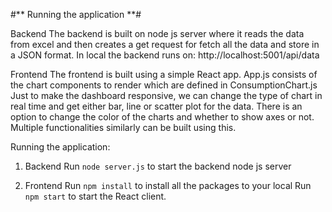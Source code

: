 #** Running the application **#

Backend
The backend is built on node js server where it reads the data from excel and then creates a get request for fetch all the data and store in a JSON format.
In local the backend runs on:
http://localhost:5001/api/data



Frontend
The frontend is built using a simple React app.
App.js consists of the chart components to render which are defined in ConsumptionChart.js
Just to make the dashboard responsive, we can change the type of chart in real time and get either bar, line or scatter plot for the data.
There is an option to change the color of the charts and whether to show axes or not. Multiple functionalities similarly can be built using this.


Running the application:
1. Backend 
Run `node server.js` to start the backend node js server

2. Frontend
Run `npm install` to install all the packages to your local
Run `npm start` to start the React client.